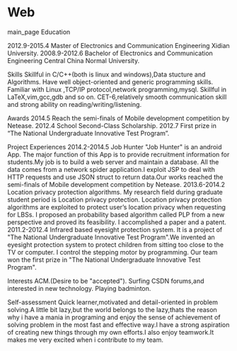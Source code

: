 Web
===

main_page
Education

2012.9-2015.4     Master of Electronics and Communication Engineering     Xidian University.
2008.9-2012.6     Bachelor of Electronics and Communication Engineering    Central China Normal University.

Skills
Skillful in C/C++(both is linux and windows),Data stucture and Algorithms.
Have well object-oriented and generic programming skills.
Familiar with Linux ,TCP/IP protocol,network programming,mysql.
Skillful in LaTeX,vim,gcc,gdb and so on.
CET-6,relatively smooth communication skill and strong ability on reading/writing/listening.

Awards
2014.5   Reach the semi-finals of Mobile development competition by Netease.
2012.4   School Second-Class Scholarship.
2012.7   First prize in “The National Undergraduate Innovative Test Program”.

Project Experiences
2014.2-2014.5 Job Hunter  	"Job Hunter" is an android App. The major function of this App is to provide recruitment information for students.My job is to build a web server and maintain a database. All the data comes from a network spider application.I exploit JSP to deal with HTTP requests and use JSON struct to return data.Our works reached the semi-finals of Mobile development competition by Netease.
2013.6-2014.2  Location privacy protection algorithms. 	My research field during graduate student period is Location privacy protection. Location privacy protection algorithms are exploited to protect user’s location privacy when requesting for LBSs. I proposed an probability based algorithm called PLP from a new perspective and proved its feasibility. I accomplished a paper and a patent.
2011.2-2012.4   Infrared based eyesight protection system. 	It is a project of "The National Undergraduate Innovative Test Program".We invented an eyesight protection system to protect children from sitting too close to the TV or computer. I control the stepping motor by programming. Our team won the first prize in "The National Undergraduate Innovative Test Program".

Interests
ACM.(Desire to be "accepted").
Surfing CSDN forums,and interested in new technology.
Playing badminton.

Self-assessment
    Quick learner,motivated and detail-oriented in problem solving.A little bit lazy,but the world belongs to the lazy,thats the reason why i have a mania in programing and enjoy the sense of achievement of solving problem in the most fast and effective way.I have a strong aspiration of creating new things through my own efforts.I also enjoy teamwork.It makes me very excited when i contribute to my team.
